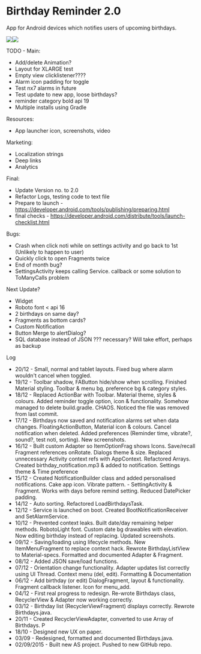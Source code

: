 # Birthday Reminder 2.0
App for Android devices which notifies users of upcoming birthdays.

![](http://julianrosser.website/images/app_screenshots/birthday180.png)![](http://julianrosser.website/images/app_screenshots/birthday184.png)

TODO - Main:
- Add/delete Animation?
- Layout for XLARGE test
- Empty view clicklistener????
- Alarm icon padding for toggle
- Test nx7 alarms in future
- Test update to new app, loose birthdays?
- reminder category bold api 19
- Multiple installs using Gradle

Resources:
- App launcher icon, screenshots, video

Marketing:
- Localization strings
- Deep links
- Analytics

Final:
- Update Version no. to 2.0
- Refactor Logs, testing code to text file
- Prepare to launch - https://developer.android.com/tools/publishing/preparing.html
- final checks - https://developer.android.com/distribute/tools/launch-checklist.html

Bugs:
- Crash when click noti while on settings activity and go back to 1st (Unlikely to happen to user)
- Quickly click to open Fragments twice
- End of month bug?
- SettingsActivity keeps calling Service. callback or some solution to ToManyCalls problem

Next Update?
- Widget
- Roboto font < api 16
- 2 birthdays on same day?
- Fragments as bottom cards?
- Custom Notification
- Button Merge to alertDialog?
- SQL database instead of JSON ??? necessary? Will take effort, perhaps as backup


Log
- 20/12 - Small, normal and tablet layouts. Fixed bug where alarm wouldn't cancel when toggled.
- 19/12 - Toolbar shadow, FAButton hide/show when scrolling. Finished Material styling. Toolbar & menu bg, preference bg & category styles.
- 18/12 - Replaced ActionBar with Toolbar. Material theme, styles & colours. Added reminder toggle option, icon & functionality.
          Somehow managed to delete build.gradle. CHAOS. Noticed the file was removed from last commit.
- 17/12 - Birthdays now saved and notification alarms set when data changes. FloatingActionButton, Material icon & colours.
          Cancel notification when deleted. Added preferences (Reminder time, vibrate?, sound?, test noti, sorting). New screenshots.
- 16/12 - Built custom Adapter so ItemOptionFrag shows Icons. Save/recall Fragment references onRotate.
          Dialogs theme & size. Replaced unnecessary Activity context refs with AppContext. Refactored Arrays.
          Created birthday_notification.mp3 & added to notification. Settings theme & Time preference
- 15/12 - Created NotificationBuilder class and added personalised notifications. Cake app icon. Vibrate pattern.
        - SettingActivity & Fragment. Works with days before remind setting. Reduced DatePicker padding.
- 14/12 - Auto sorting. Refactored LoadBirthdaysTask.
- 12/12 - Service is launched on boot. Created BootNotificationReceiver and SetAlarmService.
- 10/12 - Prevented context leaks. Built date/day remaining helper methods. RobotoLight font.
Custom date bg drawables with elevation. Now editing birthday instead of replacing. Updated screenshots.
- 09/12 - Saving/loading using lifecycle methods. New ItemMenuFragment to replace context hack. Rewrote BirthdayListView
          to Material-specs. Formatted and documented Adapter & Fragment.
- 08/12 - Added JSON save/load functions.
- 07/12 - Orientation change functionality. Adapter updates list correctly using UI Thread. Context menu (del, edit). Formatting & Documentation
- 06/12 - Add birthday (or edit) DialogFragment, layout & functionality. Fragment callback listener. Icon for menu_add.
- 04/12 - First real progress to redesign. Re-wrote Birthdays class, RecyclerView & Adapter now working correctly.
- 03/12 - Birthday list (RecyclerViewFragment) displays correctly. Rewrote Birthdays.java.
- 20/11 - Created RecyclerViewAdapter, converted to use Array of Birthdays. P
- 18/10 - Designed new UX on paper.
- 03/09 - Redesigned, formatted and documented Birthdays.java.
- 02/09/2015 - Built new AS project. Pushed to new GitHub repo.


